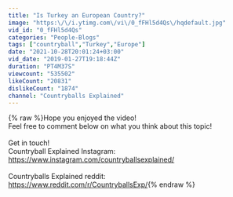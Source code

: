 ```yaml
---
title: "Is Turkey an European Country?"
image: "https:\/\/i.ytimg.com\/vi\/0_fFHl5d4Qs\/hqdefault.jpg"
vid_id: "0_fFHl5d4Qs"
categories: "People-Blogs"
tags: ["countryball","Turkey","Europe"]
date: "2021-10-28T20:01:24+03:00"
vid_date: "2019-01-27T19:18:44Z"
duration: "PT4M37S"
viewcount: "535502"
likeCount: "20831"
dislikeCount: "1874"
channel: "Countryballs Explained"
---
```

{% raw %}Hope you enjoyed the video!<br />Feel free to comment below on what you think about this topic!<br /><br />Get in touch!<br />Countryball Explained Instagram:<br /><a rel="nofollow" target="blank" href="https://www.instagram.com/countryballsexplained/">https://www.instagram.com/countryballsexplained/</a><br /><br />Countryballs Explained reddit:<br /><a rel="nofollow" target="blank" href="https://www.reddit.com/r/CountryballsExp/">https://www.reddit.com/r/CountryballsExp/</a>{% endraw %}
